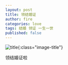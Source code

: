 ```yaml
---
layout: post
title: 领结婚证
author: fire
categories: love 
tags: 结婚 领证 一生一世
published: false
---
```


![title](http://image.sideproject.cn/titles/title_020.jpg){:class="image-title"}

领结婚证啦